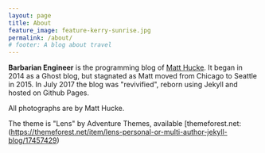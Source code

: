 ```yaml
---
layout: page
title: About
feature_image: feature-kerry-sunrise.jpg
permalink: /about/
# footer: A blog about travel
---
```


**Barbarian Engineer** is the programming blog of [Matt Hucke](/author/matt).
It began in 2014 as a Ghost blog, but stagnated as Matt moved from Chicago to Seattle
in 2015.  In July 2017 the blog was "revivified", reborn using Jekyll and hosted on 
Github Pages.

All photographs are by Matt Hucke.

The theme is "Lens" by Adventure Themes, available [themeforest.net:(https://themeforest.net/item/lens-personal-or-multi-author-jekyll-blog/17457429)


